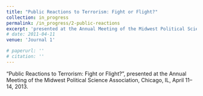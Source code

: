 ```yaml
---
title: "Public Reactions to Terrorism: Fight or Flight?"
collection: in_progress
permalink: /in_progress/2-public-reactions
excerpt: 'presented at the Annual Meeting of the Midwest Political Science Association, Chicago, IL, April 11–14, 2013.'
# date: 2011-04-11
venue: 'Journal 1'

# paperurl: '' 
# citation: ''
---
```

“Public Reactions to Terrorism: Fight or Flight?”, presented at the Annual Meeting of the Midwest Political Science Association, Chicago, IL, April 11–14, 2013.

<!-- [Read paper here](http://www.foreignaffairs.com/articles/141036/peter-liberman-and-julie-a-george/will-conquest-pdf) -->

<!-- Recommended citation: Your Name, You. (2009). "Paper Title Number 1." <i>Journal 1</i>. 1(1). -->